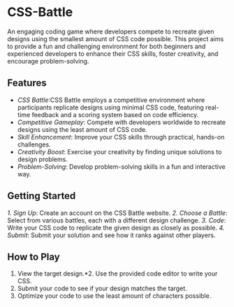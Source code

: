 # CSS-Battle
 An engaging coding game where developers compete to recreate given designs using the smallest amount of CSS code possible. This project aims to provide a fun and challenging environment for both beginners and experienced developers to enhance their CSS skills, foster creativity, and encourage problem-solving.
 ## Features
- *CSS Battle*:CSS Battle employs a competitive environment where participants replicate designs using minimal CSS code, featuring real-time feedback and a scoring system based on code efficiency.
- *Competitive Gameplay*: Compete with developers worldwide to recreate designs using the least amount of CSS code.
- *Skill Enhancement*: Improve your CSS skills through practical, hands-on challenges.
- *Creativity Boost*: Exercise your creativity by finding unique solutions to design problems.
- *Problem-Solving*: Develop problem-solving skills in a fun and interactive way.
## Getting Started
*1. Sign Up*: Create an account on the CSS Battle website.
*2. Choose a Battle*: Select from various battles, each with a different design challenge.
*3. Code*: Write your CSS code to replicate the given design as closely as possible.
*4. Submit*: Submit your solution and see how it ranks against other players.
## How to Play
1. View the target design.*2. Use the provided code editor to write your CSS.
3. Submit your code to see if your design matches the target.
4. Optimize your code to use the least amount of characters possible.


